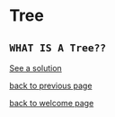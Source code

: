 # Tree
## `WHAT IS A Tree??`



[See a solution](solution/solve_tree.md)

[back to previous page](./linked_list.md)

[back to welcome page](./welcome.md)